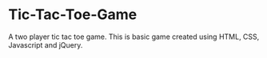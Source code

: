 # Tic-Tac-Toe-Game
A two player tic tac toe game.
This is basic game created using HTML, CSS, Javascript and jQuery.
